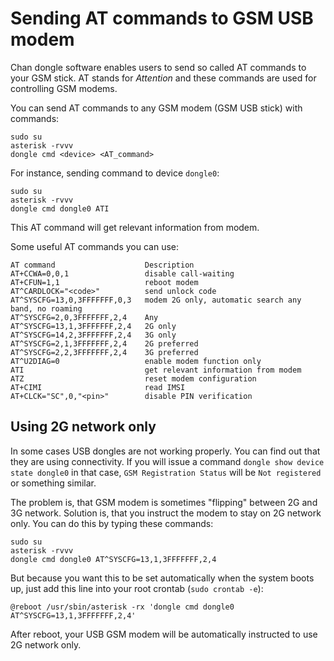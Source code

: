 # Sending AT commands to GSM USB modem
Chan dongle software enables users to send so called AT commands to your GSM stick. AT stands for *Attention* and these commands are used for controlling GSM modems.

You can send AT commands to any GSM modem (GSM USB stick) with commands:
```
sudo su
asterisk -rvvv
dongle cmd <device> <AT_command>
```

For instance, sending command to device `dongle0`:
```
sudo su
asterisk -rvvv
dongle cmd dongle0 ATI
```
This AT command will get relevant information from modem.

Some useful AT commands you can use:
```
AT command                    Description
AT+CCWA=0,0,1                 disable call-waiting
AT+CFUN=1,1                   reboot modem
AT^CARDLOCK="<code>"          send unlock code
AT^SYSCFG=13,0,3FFFFFFF,0,3   modem 2G only, automatic search any band, no roaming
AT^SYSCFG=2,0,3FFFFFFF,2,4    Any
AT^SYSCFG=13,1,3FFFFFFF,2,4   2G only
AT^SYSCFG=14,2,3FFFFFFF,2,4   3G only
AT^SYSCFG=2,1,3FFFFFFF,2,4    2G preferred
AT^SYSCFG=2,2,3FFFFFFF,2,4    3G preferred
AT^U2DIAG=0                   enable modem function only
ATI                           get relevant information from modem
ATZ                           reset modem configuration
AT+CIMI                       read IMSI
AT+CLCK="SC",0,"<pin>"        disable PIN verification
```

## Using 2G network only

In some cases USB dongles are not working properly. You can find out that they are using connectivity. If you will issue a command `dongle show device state dongle0` in that case, `GSM Registration Status` will be `Not registered` or something similar.

The problem is, that GSM modem is sometimes "flipping" between 2G and 3G network. Solution is, that you instruct the modem to stay on 2G network only. You can do this by typing these commands:
```
sudo su
asterisk -rvvv
dongle cmd dongle0 AT^SYSCFG=13,1,3FFFFFFF,2,4
```

But because you want this to be set automatically when the system boots up, just add this line into your root crontab (`sudo crontab -e`):
```
@reboot /usr/sbin/asterisk -rx 'dongle cmd dongle0 AT^SYSCFG=13,1,3FFFFFFF,2,4'
```

After reboot, your USB GSM modem will be automatically instructed to use 2G network only.
